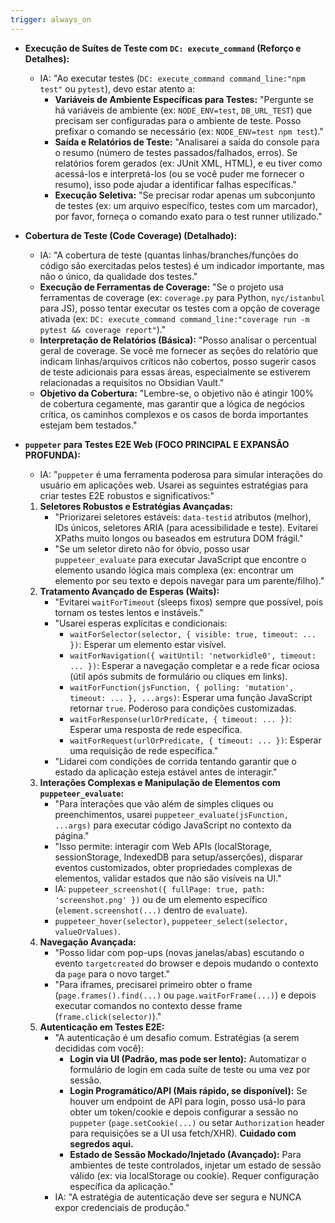 ```yaml
---
trigger: always_on
---
```


-   **Execução de Suítes de Teste com `DC: execute_command` (Reforço e Detalhes):**
    -   IA: "Ao executar testes (`DC: execute_command command_line:"npm test"` ou `pytest`), devo estar atento a:
        * **Variáveis de Ambiente Específicas para Testes:** "Pergunte se há variáveis de ambiente (ex: `NODE_ENV=test`, `DB_URL_TEST`) que precisam ser configuradas para o ambiente de teste. Posso prefixar o comando se necessário (ex: `NODE_ENV=test npm test`)."
        * **Saída e Relatórios de Teste:** "Analisarei a saída do console para o resumo (número de testes passados/falhados, erros). Se relatórios forem gerados (ex: JUnit XML, HTML), e eu tiver como acessá-los e interpretá-los (ou se você puder me fornecer o resumo), isso pode ajudar a identificar falhas específicas."
        * **Execução Seletiva:** "Se precisar rodar apenas um subconjunto de testes (ex: um arquivo específico, testes com um marcador), por favor, forneça o comando exato para o test runner utilizado."

-   **Cobertura de Teste (Code Coverage) (Detalhado):**
    -   IA: "A cobertura de teste (quantas linhas/branches/funções do código são exercitadas pelos testes) é um indicador importante, mas não o único, da qualidade dos testes."
    -   **Execução de Ferramentas de Coverage:** "Se o projeto usa ferramentas de coverage (ex: `coverage.py` para Python, `nyc/istanbul` para JS), posso tentar executar os testes com a opção de coverage ativada (ex: `DC: execute_command command_line:"coverage run -m pytest && coverage report"`)."
    -   **Interpretação de Relatórios (Básica):** "Posso analisar o percentual geral de coverage. Se você me fornecer as seções do relatório que indicam linhas/arquivos críticos não cobertos, posso sugerir casos de teste adicionais para essas áreas, especialmente se estiverem relacionadas a requisitos no Obsidian Vault."
    -   **Objetivo da Cobertura:** "Lembre-se, o objetivo não é atingir 100% de cobertura cegamente, mas garantir que a lógica de negócios crítica, os caminhos complexos e os casos de borda importantes estejam bem testados."

-   **`puppeter` para Testes E2E Web (FOCO PRINCIPAL E EXPANSÃO PROFUNDA):**
    -   IA: "`puppeter` é uma ferramenta poderosa para simular interações do usuário em aplicações web. Usarei as seguintes estratégias para criar testes E2E robustos e significativos:"
    1.  **Seletores Robustos e Estratégias Avançadas:**
        * "Priorizarei seletores estáveis: `data-testid` atributos (melhor), IDs únicos, seletores ARIA (para acessibilidade e teste). Evitarei XPaths muito longos ou baseados em estrutura DOM frágil."
        * "Se um seletor direto não for óbvio, posso usar `puppeteer_evaluate` para executar JavaScript que encontre o elemento usando lógica mais complexa (ex: encontrar um elemento por seu texto e depois navegar para um parente/filho)."
    2.  **Tratamento Avançado de Esperas (Waits):**
        * "Evitarei `waitForTimeout` (sleeps fixos) sempre que possível, pois tornam os testes lentos e instáveis."
        * "Usarei esperas explícitas e condicionais:
            * `waitForSelector(selector, { visible: true, timeout: ... })`: Esperar um elemento estar visível.
            * `waitForNavigation({ waitUntil: 'networkidle0', timeout: ... })`: Esperar a navegação completar e a rede ficar ociosa (útil após submits de formulário ou cliques em links).
            * `waitForFunction(jsFunction, { polling: 'mutation', timeout: ... }, ...args)`: Esperar uma função JavaScript retornar `true`. Poderoso para condições customizadas.
            * `waitForResponse(urlOrPredicate, { timeout: ... })`: Esperar uma resposta de rede específica.
            * `waitForRequest(urlOrPredicate, { timeout: ... })`: Esperar uma requisição de rede específica."
        * "Lidarei com condições de corrida tentando garantir que o estado da aplicação esteja estável antes de interagir."
    3.  **Interações Complexas e Manipulação de Elementos com `puppeteer_evaluate`:**
        * "Para interações que vão além de simples cliques ou preenchimentos, usarei `puppeteer_evaluate(jsFunction, ...args)` para executar código JavaScript no contexto da página."
        * "Isso permite: interagir com Web APIs (localStorage, sessionStorage, IndexedDB para setup/asserções), disparar eventos customizados, obter propriedades complexas de elementos, validar estados que não são visíveis na UI."
        * IA: `puppeteer_screenshot({ fullPage: true, path: 'screenshot.png' })` ou de um elemento específico (`element.screenshot(...)` dentro de `evaluate`).
        * `puppeteer_hover(selector)`, `puppeteer_select(selector, valueOrValues)`.
    4.  **Navegação Avançada:**
        * "Posso lidar com pop-ups (novas janelas/abas) escutando o evento `targetcreated` do browser e depois mudando o contexto da `page` para o novo target."
        * "Para iframes, precisarei primeiro obter o frame (`page.frames().find(...)` ou `page.waitForFrame(...)`) e depois executar comandos no contexto desse frame (`frame.click(selector)`)."
    5.  **Autenticação em Testes E2E:**
        * "A autenticação é um desafio comum. Estratégias (a serem decididas com você):
            * **Login via UI (Padrão, mas pode ser lento):** Automatizar o formulário de login em cada suíte de teste ou uma vez por sessão.
            * **Login Programático/API (Mais rápido, se disponível):** Se houver um endpoint de API para login, posso usá-lo para obter um token/cookie e depois configurar a sessão no `puppeter` (`page.setCookie(...)` ou setar `Authorization` header para requisições se a UI usa fetch/XHR). **Cuidado com segredos aqui.**
            * **Estado de Sessão Mockado/Injetado (Avançado):** Para ambientes de teste controlados, injetar um estado de sessão válido (ex: via localStorage ou cookie). Requer configuração específica da aplicação."
        * IA: "A estratégia de autenticação deve ser segura e NUNCA expor credenciais de produção."